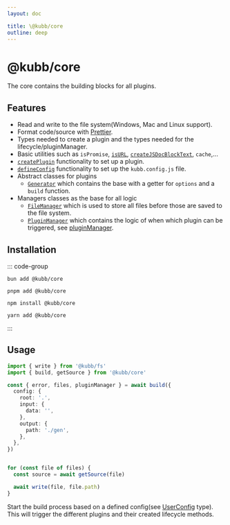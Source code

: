 ```yaml
---
layout: doc

title: \@kubb/core
outline: deep
---
```


# @kubb/core

The core contains the building blocks for all plugins.

## Features

- Read and write to the file system(Windows, Mac and Linux support).
- Format code/source with [Prettier](https://prettier.io/).
- Types needed to create a plugin and the types needed for the lifecycle/pluginManager.
- Basic utilities such as `isPromise`, [`isURL`](https://github.com/kubb-labs/kubb/blob/main/packages/core/src/utils/URLPath.ts), [`createJSDocBlockText`](https://github.com/kubb-labs/kubb/blob/main/packages/core/src/transformers/createJSDocBlockText.ts), `cache`,...
- [`createPlugin`](https://github.com/kubb-labs/kubb/blob/main/packages/core/src/plugin.ts) functionality to set up a plugin.
- [`defineConfig`](https://github.com/kubb-labs/kubb/blob/main/packages/core/src/config.ts) functionality to set up the `kubb.config.js` file.
- Abstract classes for plugins
  - [`Generator`](https://github.com/kubb-labs/kubb/blob/main/packages/core/src/Generator.ts) which contains the base with a getter for `options` and a `build` function.
- Managers classes as the base for all logic
  - [`FileManager`](https://github.com/kubb-labs/kubb/blob/main/packages/core/src/FileManager.ts) which is used to store all files before those are saved to the file system.
  - [`PluginManager`](https://github.com/kubb-labs/kubb/blob/main/packages/core/src/PluginManager.ts) which contains the logic of when which plugin can be triggered, see [pluginManager](/knowledge-base/pluginManager/).

## Installation

::: code-group

```shell [bun]
bun add @kubb/core
```

```shell [pnpm]
pnpm add @kubb/core
```

```shell [npm]
npm install @kubb/core
```

```shell [yarn]
yarn add @kubb/core
```

:::

## Usage

```typescript
import { write } from '@kubb/fs'
import { build, getSource } from '@kubb/core'

const { error, files, pluginManager } = await build({
  config: {
    root: '.',
    input: {
      data: '',
    },
    output: {
      path: './gen',
    },
  },
})


for (const file of files) {
  const source = await getSource(file)

  await write(file, file.path)
}
```

Start the build process based on a defined config(see [UserConfig](https://github.com/kubb-labs/kubb/blob/main/packages/core/src/config.ts) type).
This will trigger the different plugins and their created lifecycle methods.
